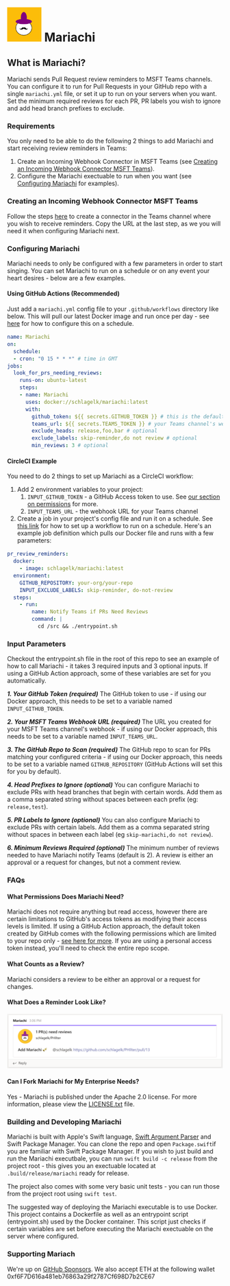 # <img src="mariachi.png" alt="mariachi image" width="80" /> Mariachi


## What is Mariachi?
Mariachi sends Pull Request review reminders to MSFT Teams channels.  You can configure it to run for Pull Requests in your GitHub repo with a single `mariachi.yml` file, or set it up to run on your servers when you want.  Set the minimum required reviews for each PR, PR labels you wish to ignore and add head branch prefixes to exclude.

### Requirements
You only need to be able to do the following 2 things to add Mariachi and start receiving review reminders in Teams:
1. Create an Incoming Webhook Connector in MSFT Teams (see [Creating an Incoming Webhook Connector MSFT Teams](https://github.com/schlagelk/Mariachi#creating-an-incoming-webhook-connector-msft-teams)).
2. Configure the Mariachi exectuable to run when you want (see [Configuring Mariachi](https://github.com/schlagelk/Mariachi#configuring-mariachi) for examples).

### Creating an Incoming Webhook Connector MSFT Teams
Follow the steps [here](https://docs.microsoft.com/en-us/microsoftteams/platform/webhooks-and-connectors/how-to/add-incoming-webhook#add-an-incoming-webhook-to-a-teams-channel) to create a connector in the Teams channel where you wish to receive reminders.  Copy the URL at the last step, as we you will need it when configuring Mariachi next.

### Configuring Mariachi ###
Mariachi needs to only be configured with a few parameters in order to start singing.  You can set Mariachi to run on a schedule or on any event your heart desires - below are a few examples.

#### Using GitHub Actions (Recommended) ####
Just add a `mariachi.yml` config file to your `.github/workflows` directory like below.  This will pull our latest Docker image and run once per day - see [here](https://docs.github.com/en/actions/reference/events-that-trigger-workflows#scheduled-events) for how to configure this on a schedule.

```yml
name: Mariachi
on:
  schedule:
  - cron: "0 15 * * *" # time in GMT
jobs:
  look_for_prs_needing_reviews:
    runs-on: ubuntu-latest
    steps:
    - name: Mariachi
      uses: docker://schlagelk/mariachi:latest
      with:
        github_token: ${{ secrets.GITHUB_TOKEN }} # this is the default token set and created by GitHub. you can also use a personal access token with repo scope enabled, but this one is already available
        teams_url: ${{ secrets.TEAMS_TOKEN }} # your Teams channel's webhook URL. here we assume it's in your repo's secrets store
        exclude_heads: release,foo,bar # optional
        exclude_labels: skip-reminder,do not review # optional
        min_reviews: 3 # optional
```

#### CircleCI Example ####
You need to do 2 things to set up Mariachi as a CircleCI workflow:
1. Add 2 environment variables to your project:
    1. `INPUT_GITHUB_TOKEN` - a GitHub Access token to use. See [our section on permissions](https://github.com/schlagelk/Mariachi#what-permissions-does-mariachi-need) for more.
    2. `INPUT_TEAMS_URL` - the webhook URL for your Teams channel
2. Create a job in your project's config file and run it on a schedule.  See [this link](https://circleci.com/docs/2.0/workflows/#scheduling-a-workflow) for how to set up a workflow to run on a schedule.  Here's an example job definition which pulls our Docker file and runs with a few parameters:

```yml
pr_review_reminders:
  docker:
    - image: schlagelk/mariachi:latest
  environment:
    GITHUB_REPOSITORY: your-org/your-repo
    INPUT_EXCLUDE_LABELS: skip-reminder, do-not-review
  steps:
    - run:
        name: Notify Teams if PRs Need Reviews
        command: |
          cd /src && ./entrypoint.sh
```


### Input Parameters ###
Checkout the entrypoint.sh file in the root of this repo to see an example of how to call Mariachi - it takes 3 required inputs and 3 optional inputs.  If using a GitHub Action approach, some of these variables are set for you automatically.

***1.  Your GitHub Token (required)***
The GitHub token to use - if using our Docker approach, this needs to be set to a variable named `INPUT_GITHUB_TOKEN`.

***2. Your MSFT Teams Webhook URL (required)***
The URL you created for your MSFT Teams channel's webhook - if using our Docker approach, this needs to be set to a variable named `INPUT_TEAMS_URL`.

***3. The GitHub Repo to Scan (required)***
The GitHub repo to scan for PRs matching your configured criteria - if using our Docker approach, this needs to be set to a variable named `GITHUB_REPOSITORY` (GitHub Actions will set this for you by default).

***4. Head Prefixes to Ignore (optional)***
You can configure Mariachi to exclude PRs with head branches that begin with certain words.  Add them as a comma separated string without spaces between each prefix (eg: `release,test`).

***5. PR Labels to Ignore (optional)***
You can also configure Mariachi to exclude PRs with certain labels. Add them as a comma separated string without spaces in between each label (eg `skip-mariachi,do not review`).

***6. Minimum Reviews Required (optional)***
The minimum number of reviews needed to have Mariachi notify Teams (default is 2).  A review is either an approval or a request for changes, but not a comment review.


### FAQs ###
#### What Permissions Does Mariachi Need? ####
Mariachi does not require anything but read access, however there are certain limitations to GitHub's access tokens as modifying their access levels is limited.  If using a GitHub Action approach, the default token created by GitHub comes with the following permissions which are limited to your repo only - [see here for more](https://docs.github.com/en/actions/configuring-and-managing-workflows/authenticating-with-the-github_token#permissions-for-the-github_token).  If you are using a personal access token instead, you'll need to check the entire repo scope.

#### What Counts as a Review? ####
Mariachi considers a review to be either an approval or a request for changes.

#### What Does a Reminder Look Like? ####
<img src="mariachiinteams.png" alt="drawing"  />

#### Can I Fork Mariachi for My Enterprise Needs? ####
Yes - Mariachi is published under the Apache 2.0 license.  For more information, please view the [LICENSE.txt](https://github.com/schlagelk/Mariachi/blob/master/LICENSE.txt) file.


### Building and Developing Mariachi ###
Mariachi is built with Apple's Swift language, [Swift Argument Parser](https://github.com/apple/swift-argument-parser) and Swift Package Manager.  You can clone the repo and open `Package.swift`if you are familiar with Swift Package Manager.  If you wish to just build and run the Mariachi executbale, you can run `swift build -c release` from the project root - this gives you an exectuable located at `.build/release/mariachi` ready for release.

The project also comes with some very basic unit tests - you can run those from the project root using `swift test`.

The suggested way of deploying the Mariachi executable is to use Docker.  This project contains a Dockerfile as well as an entrypoint script (entrypoint.sh) used by the Docker container.  This script just checks if certain variables are set before executing the Mariachi exectuable on the server where configured.


### Supporting Mariach ####

We're up on [GitHub Sponsors](https://github.com/sponsors/schlagelk). We also accept ETH at the following wallet 0xf6F7D616a481eb76863a29f2787Cf698D7b2CE67
